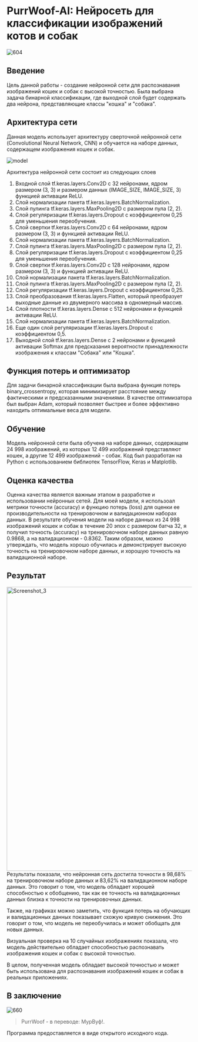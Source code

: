 # PurrWoof-AI: Нейросеть для классификации изображений котов и собак
![604](https://user-images.githubusercontent.com/101829424/235505105-02fe2b32-2458-4ba2-b1e4-7e60bd925709.jpg)

## Введение
Цель данной работы - создание нейронной сети для распознавания изображений кошек и собак с высокой точностью. Была выбрана задача бинарной классификации, где выходной слой будет содержать два нейрона, представляющие классы "кошка" и "собака". 

## Архитектура сети
Данная модель использует архитектуру сверточной нейронной сети (Convolutional Neural Network, CNN) и обучается на наборе данных, содержащем изображения кошек и собак.

![model](https://user-images.githubusercontent.com/101829424/235681909-8a418544-7f41-45b7-9aa9-4076ede12832.png)

Архитектура нейронной сети состоит из следующих слоев
1. Входной слой tf.keras.layers.Conv2D с 32 нейронами, ядром размером (3, 3) и размером данных (IMAGE_SIZE, IMAGE_SIZE, 3) функцией активации ReLU.
2. Слой нормализации пакета tf.keras.layers.BatchNormalization.
3. Слой пулинга tf.keras.layers.MaxPooling2D с размером пула (2, 2).
4. Слой регуляризации tf.keras.layers.Dropout с коэффициентом 0,25 для уменьшения переобучения.
5. Слой свертки tf.keras.layers.Conv2D с 64 нейронами, ядром размером (3, 3) и функцией активации ReLU.
6. Слой нормализации пакета tf.keras.layers.BatchNormalization.
7. Слой пулинга tf.keras.layers.MaxPooling2D с размером пула (2, 2).
8. Слой регуляризации tf.keras.layers.Dropout с коэффициентом 0,25 для уменьшения переобучения.
9. Слой свертки tf.keras.layers.Conv2D с 128 нейронами, ядром размером (3, 3) и функцией активации ReLU.
10. Слой нормализации пакета tf.keras.layers.BatchNormalization.
11. Слой пулинга tf.keras.layers.MaxPooling2D с размером пула (2, 2).
12. Слой регуляризации tf.keras.layers.Dropout с коэффициентом 0,25.
13. Слой преобразования tf.keras.layers.Flatten, который преобразует выходные данные из двумерного массива в одномерный массив.
14. Слой плотности tf.keras.layers.Dense с 512 нейронами и функцией активации ReLU.
15. Слой нормализации пакета tf.keras.layers.BatchNormalization.
16. Еще один слой регуляризации tf.keras.layers.Dropout с коэффициентом 0,5.    
17. Выходной слой tf.keras.layers.Dense с 2 нейронами и функцией активации Softmax для предсказания вероятности принадлежности изображения к классам "Собака" или "Кошка".

## Функция потерь и оптимизатор
Для задачи бинарной классификации была выбрана функция потерь binary_crossentropy, которая минимизирует расстояние между фактическими и предсказанными значениями.
В качестве оптимизатора был выбран Adam, который позволяет быстрее и более эффективно находить оптимальные веса для модели.

## Обучение
Модель нейронной сети была обучена на наборе данных, содержащем 24 998 изображений, из которых 12 499 изображений представляют кошек, а другие 12 499 изображений - собак. Код был разработан на Python с использованием библиотек TensorFlow, Keras и Matplotlib.

## Оценка качества
Оценка качества является важным этапом в разработке и использовании нейронных сетей. Для моей модели, я использоал метрики точности (accuracy) и функцию потерь (loss) для оценки ее производительности на тренировочном и валидационном наборах данных.
В результате обучения модели на наборе данных из 24 998 изображений кошек и собак в течение 20 эпох с размером батча 32, я получил точность (accuracy) на тренировочном наборе данных равную 0.9868, а на валидационном - 0.8362. Таким образом, можно утверждать, что модель хорошо обучилась и демонстрирует высокую точность на тренировочном наборе данных, и хорошую точность на валидационной наборе.

## Результат
<img width="771" alt="Screenshot_3" src="https://user-images.githubusercontent.com/101829424/235503539-0026c3a6-1137-4156-90f8-372e3f73ff58.png">
Результаты показали, что нейронная сеть достигла точности в 98,68% на тренировочном наборе данных и 83,62% на валидационном наборе данных. Это говорит о том, что модель обладает хорошей способностью к обобщению, так как ее точность на валидационных данных близка к точности на тренировочных данных.

Также, на графиках можно заметить, что функция потерь на обучающих и валидационных данных показывает схожую кривую снижения. Это говорит о том, что модель не переобучилась и может обобщать для новых данных.

Визуальная проверка на 10 случайных изображениях показала, что модель действительно обладает способностью распознавать изображения кошек и собак с высокой точностью.

В целом, полученная модель обладает высокой точностью и может быть использована для распознавания изображений кошек и собак в реальных приложениях.


## В заключение
![660](https://user-images.githubusercontent.com/101829424/235505199-3b983abb-2616-4f5c-83e1-b90efd0eaeb4.jpg)
> PurrWoof - в переводе: МурВуф!.

Программа предоставляется в виде открытого исходного кода.




